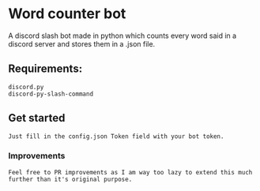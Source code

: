 # Word counter bot
A discord slash bot made in python which counts every word said in a discord server and stores them in a .json file.

## Requirements:
```
discord.py
discord-py-slash-command

```

## Get started
```
Just fill in the config.json Token field with your bot token.
```



### Improvements
```
Feel free to PR improvements as I am way too lazy to extend this much further than it's original purpose.
```
